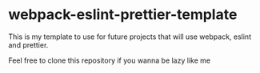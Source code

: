 # webpack-eslint-prettier-template

This is my template to use for future projects that will use webpack, eslint and prettier.

Feel free to clone this repository if you wanna be lazy like me
